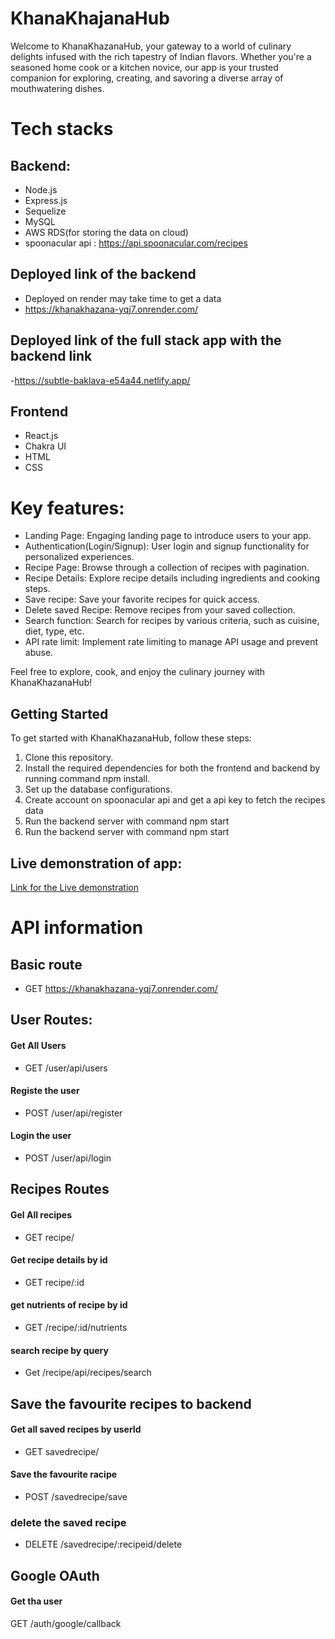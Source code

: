 # KhanaKhajanaHub
Welcome to KhanaKhazanaHub, your gateway to a world of culinary delights infused with the rich tapestry of Indian flavors. Whether you're a seasoned home cook or a kitchen novice, our app is your trusted companion for exploring, creating, and savoring a diverse array of mouthwatering dishes.

# Tech stacks 
## Backend:
- Node.js
- Express.js
- Sequelize
- MySQL
- AWS RDS(for storing the data on cloud)
- spoonacular api : https://api.spoonacular.com/recipes

## Deployed link of the backend
- Deployed on render may take time to get a data
- https://khanakhazana-yqj7.onrender.com/

## Deployed link of the full stack app with the backend link
-https://subtle-baklava-e54a44.netlify.app/ 

## Frontend
- React.js 
- Chakra UI
- HTML
- CSS

# Key features:
- Landing Page: Engaging landing page to introduce users to your app.
- Authentication(Login/Signup): User login and signup functionality for personalized experiences.
- Recipe Page: Browse through a collection of recipes with pagination.
- Recipe Details: Explore recipe details including ingredients and cooking steps.
- Save recipe: Save your favorite recipes for quick access.
- Delete saved Recipe: Remove recipes from your saved collection.
- Search function: Search for recipes by various criteria, such as cuisine, diet, type, etc.
- API rate limit: Implement rate limiting to manage API usage and prevent abuse.

Feel free to explore, cook, and enjoy the culinary journey with KhanaKhazanaHub!

## Getting Started

To get started with KhanaKhazanaHub, follow these steps:

1. Clone this repository.
2. Install the required dependencies for both the frontend and backend by running command npm install.
3. Set up the database configurations.
4. Create account on spoonacular api and get a api key to fetch the recipes data
4. Run the backend server with command npm start
5. Run the backend server with command npm start


## Live demonstration of app:
<a href="">Link for the Live demonstration</a>


# API information

## Basic route
- GET https://khanakhazana-yqj7.onrender.com/
## User Routes:

#### Get All Users
- GET /user/api/users

#### Registe the user
- POST /user/api/register

#### Login the user
- POST /user/api/login


## Recipes Routes

#### Gel All recipes
- GET recipe/
#### Get recipe details by id
- GET recipe/:id

#### get nutrients of recipe by id
- GET /recipe/:id/nutrients

#### search recipe by query
- Get /recipe/api/recipes/search


## Save the favourite recipes to backend

#### Get all saved recipes by userId
- GET savedrecipe/

#### Save the favourite racipe
- POST /savedrecipe/save

### delete the saved recipe
- DELETE /savedrecipe/:recipeid/delete


## Google OAuth

#### Get tha user

GET /auth/google/callback




